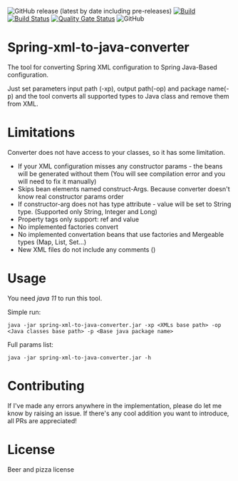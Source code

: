 ![GitHub release (latest by date including pre-releases)](https://img.shields.io/github/v/release/akvel/spring-xml-to-java-converter?include_prereleases)
[![Build](https://github.com/Akvel/spring-xml-to-java-converter/actions/workflows/build.yml/badge.svg?branch=master)](https://github.com/Akvel/spring-xml-to-java-converter/actions/workflows/build.yml)
[![Build Status](https://travis-ci.com/Akvel/spring-xml-to-java-converter.svg?branch=master)](https://travis-ci.com/Akvel/spring-xml-to-java-converter)
[![Quality Gate Status](https://sonarcloud.io/api/project_badges/measure?project=Akvel_spring-xml-to-java-converter&metric=alert_status)](https://sonarcloud.io/dashboard?id=Akvel_spring-xml-to-java-converter)
![GitHub](https://img.shields.io/github/license/akvel/spring-xml-to-java-converter)

# Spring-xml-to-java-converter
The tool for converting Spring XML configuration to Spring Java-Based configuration.

Just set parameters input path (-xp), output path(-op) and package name(-p) and the tool converts all supported types to Java class and
remove them from XML.

# Limitations

Converter does not have access to your classes, so it has some limitation.

* If your XML configuration misses any constructor params - the beans will be generated without them (You will see compilation error and you will need to fix it manually)
* Skips bean elements named construct-Args. Because converter doesn't know real constructor params order
* If constructor-arg does not has type attribute - value will be set to String type. (Supported only String, Integer and Long)
* Property tags only support: ref and value
* No implemented factories convert
* No implemented convertation beans that use factories and Mergeable types (Map, List, Set...)
* New XML files do not include any comments (<!-- -->)

# Usage

You need *java 11* to run this tool.

Simple run:
```
java -jar spring-xml-to-java-converter.jar -xp <XMLs base path> -op <Java classes base path> -p <Base java package name>
```

Full params list:
```
java -jar spring-xml-to-java-converter.jar -h
```

# Contributing

If I've made any errors anywhere in the implementation, please do let me know by raising an issue. If there's any cool addition you want to introduce, all PRs are appreciated!

# License

Beer and pizza license
